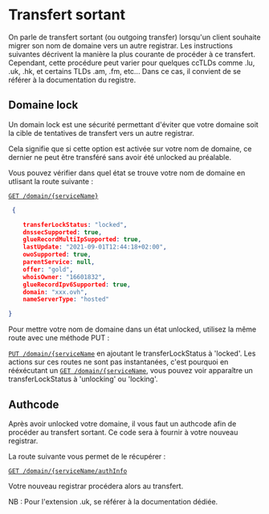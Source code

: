 # Transfert sortant

On parle de transfert sortant (ou outgoing transfer) lorsqu'un client souhaite migrer son nom de domaine vers un autre registrar. Les instructions suivantes décrivent la manière la plus courante de procéder à ce transfert. Cependant, cette procédure peut varier pour quelques ccTLDs comme .lu, .uk, .hk, et certains TLDs .am, .fm, etc...
Dans ce cas, il convient de se référer à la documentation du registre.

## Domaine lock

Un domain lock est une sécurité permettant d'éviter que votre domaine soit la cible de tentatives de transfert vers un autre registrar. 

Cela signifie que si cette option est activée sur votre nom de domaine, ce dernier ne peut être transféré sans avoir été unlocked au préalable.

Vous pouvez vérifier dans quel état se trouve votre nom de domaine en utlisant la route suivante :

 [`GET /domain/{serviceName}`](https://api.ovh.com/console/#/domain/%7BserviceName%7D~GET)

```json
 {

    transferLockStatus: "locked",
    dnssecSupported: true,
    glueRecordMultiIpSupported: true,
    lastUpdate: "2021-09-01T12:44:18+02:00",
    owoSupported: true,
    parentService: null,
    offer: "gold",
    whoisOwner: "16601832",
    glueRecordIpv6Supported: true,
    domain: "xxx.ovh",
    nameServerType: "hosted"

}
```
Pour mettre votre nom de domaine dans un état unlocked, utilisez la même route avec une méthode PUT :

[`PUT /domain/{serviceName`](https://api.ovh.com/console/#/domain/%7BserviceName%7D~PUT) en ajoutant le transferLockStatus à 'locked'.
Les actions sur ces routes ne sont pas instantanées, c'est pourquoi en rééxécutant un [`GET /domain/{serviceName`](https://api.ovh.com/console/#/domain/%7BserviceName%7D~GET), vous pouvez voir apparaître un transferLockStatus à 'unlocking' ou 'locking'.


## Authcode

Après avoir unlocked votre domaine, il vous faut un authcode afin de procéder au transfert sortant. Ce code sera à fournir à votre nouveau registrar.

La route suivante vous permet de le récupérer :

[`GET /domain/{serviceName/authInfo`](https://api.ovh.com/console/#/domain/%7BserviceName%7D/authInfo~GET)

Votre nouveau registrar procédera alors au transfert.

NB : Pour l'extension .uk, se référer à la documentation dédiée.